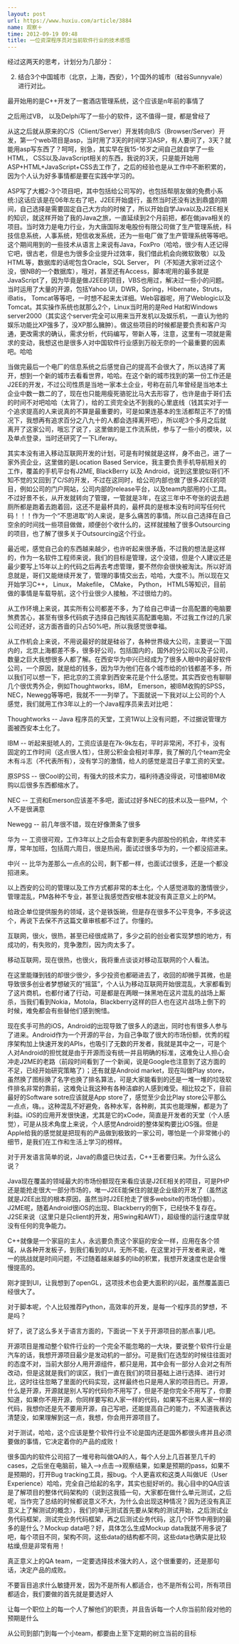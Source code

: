 ```yaml
---
layout: post
url: https://www.huxiu.com/article/3884
name: 观察＋
time: 2012-09-19 09:48
title: 一位资深程序员对当前软件行业的技术感悟
---
```

经过这两天的思考，计划分为几部分：

2. 结合3个中国城市（北京，上海，西安），1个国外的城市（硅谷Sunnyvale）进行对比。

最开始用的是C++开发了一套酒店管理系统，这个应该是n年前的事情了

之后用过VB， 以及Delphi写了一些小的软件，这不值得一提，都是曾经了

从这之后就从原来的C/S（Client/Server）开发转向B/S（Browser/Server）开发，第一个web项目是asp，当时用了3天的时间学习ASP，有人要问了，3天？就能用asp写东西了？呵呵，别急，其实早在我15-16岁之间自己就自学了一些HTML， CSS以及JavaScript相关的东西，我说的3天，只是能开始用ASP+HTML+JavaScript+CSS去工作了，之后的经验也是从工作中不断积累的，因为个人认为好多事情都是要在实践中学习的。

ASP写了大概2-3个项目吧，其中包括给公司写的，也包括帮朋友做的免费小系统:)这话应该是在06年左右了吧，J2EE开始盛行，虽然当时还没有达到鼎盛的期间，自己选择是需要固定自己大方向的时候了，所以开始自学Java以及J2EE相关的知识，就这样开始了我的Java之旅，一直延续到2个月前把，都在做java相关的项目。当时效力是电力行业，为大唐国际发电股份有限公司做了生产管理系统，科技信息系统，人事系统，短信收发系统，还为一些电厂做了生产管理系统等等吧。这个期间用到的一些技术从语言上来说有Java，FoxPro（哈哈，很少有人还记得它吧，很古老，但是也为很多企业提升过效率，我们借此机会向微软致敬）以及HTML等，数据库的话呢包含Oracle，SQL Server， PI（不知道大家听过这个没，很NB的一个数据库），哦对，甚至还有Access，脚本呢用的最多就是JavaScript了，因为毕竟是做J2EE的项目，VBS也用过，解决过一些小的问题。当时运用了大量的开源，包括Yahoo UI，DWR，Spring，Hibernate，Struts，iBatis， Tomcat等等吧，一时想不起来太详细。Web容器呢，用了Weblogic以及Tomcat。其实操作系统也就那么2个，Linux当时用的是Red Hat和Windows server2000（其实这个server完全可以用来当开发机以及娱乐机，一直认为他的娱乐功能比XP强多了，没XP那么臃肿）。做这些项目的时候都是要负责和客户沟通，更改需求的确认，需求分析，代码编写，带新人等，注意，这里有一项就是需求的变动，我想这也是很多人对中国软件行业感到万般无奈的一个最重要的因素吧。哈哈

当做完最后一个电厂的信息系统之后感觉自己的提高不会很大了，所以选择了离开，想到一个新的城市去看看世界，哈哈。在这个新的城市找到的第一份工作还是J2EE的开发，不过公司性质是当地一家本土企业，号称在前几年曾经是当地本土企业中数一数二的了，现在也只能用瘦死骆驼比马大去形容了，也许是由于哥们去的时间不对吧哈哈（太背了），给的工资完全达不到我的心里底线（钱其实对于一个追求提高的人来说真的不算是最重要的，可是如果连基本的生活都帮正不了的情况下，我想再有追求百分之八九十的人都会选择离开吧），所以呢3个多月之后就离开了这家公司，哦忘了说了，这里做的是工作流系统，参与了一些小的模块，以及单点登录，当时还研究了一下Liferay。

其实本没有进入移动互联网开发的计划，可是有时候就是这样，身不由己，进了一家外资企业，这里做的是Location Based Service，我主要负责手机导航相关的工作，覆盖的手机平台有J2ME, BlackBerry 以及 Android，说到这里貌似哥们不知不觉的又回到了C/S的开发，不过在这同时，给公司内部也做了很多J2EE的项目，例如公司的门户网站，公司内部的release平台，以及team内部用的小工具。不过好景不长，从开发就转向了管理，一管就是3年，在这三年中不夸张的说去趟厕所都是跑着去跑着回，这还不是最杯具的，最杯具的是根本没有时间写任何代码！！！作为一个“不思进取”的人来说，是多么痛苦的事情。所以自己选择在自己空余的时间找一些项目做做，顺便创个收什么的，这样就接触了很多Outsourcing的项目，也了解了很多关于Outsourcing这个行业。

最近呢，感觉自己会的东西越来越少，也许听起来很矛盾，不过我的想法是这样的，作为一名软件工程师来说，我们的目标是管理，这个没错，但是个人建议还是最少要写上15年以上的代码之后再去考虑管理，要不然你会很快被淘汰。所以好消息就是，哥们又能继续开发了，管理的事情交出去，哈哈，大度不:)。所以现在又开始学习C++， Linux， Makefile， CMake， Python， HTML5等知识，目前做的事情是车载导航，这个行业很少人接触，不过很给力的。

从工作环境上来说，其实所有公司都差不多，为了给自己申请一台高配置的电脑要煞费苦心，甚至有很多代码疯子选择自己掏钱买高配置电脑，不过我工作过的几家公司还好，这方面吝啬的只占50%吧，所以我感觉很幸福。

从工作机会上来说，不用说最好的就是硅谷了，各种世界级大公司，主要说一下国内的，北京上海都差不多，很多好公司，包括国内的，国外的分公司以及子公司，数量之巨大我想很多人都了解。在西安华为中兴已经成为了很多人眼中的最好软件公司，一个原因，就是给的钱多，因为华为他们在各个城市给的价钱都差不多，所以我们可以想一下，把北京的工资拿到西安来花是个什么感觉。其实西安也有聊聊几个很优秀外企，例如Thoughtworks，IBM， Emerson，被IBM收购的SPSS，NEC，Newegg等等吧，我就不一一列举了。下面就说一下我对以上公司的个人感觉，我们就用工作3年以上的一个Java程序员来去对比吧：

Thoughtworks -- Java 程序员的天堂，工资1W以上没有问题，不过据说管理方面被西安本土化了。

IBM -- 听起来挺唬人的，工资应该是在7k-9k左右，平时非常闲，不打卡，没有固定的工作时间（这点很人性），住房公积金会相对丰厚，我了解的几个team完全木有斗志（不代表所有），没有学习的激情，给人的感觉是混日子拿工资的天堂。

原SPSS -- 很Cool的公司，有强大的技术实力，福利待遇没得说，可惜被IBM收购以后很多东西都缩水了。

NEC -- 工资和Emerson应该差不多吧，面试过好多NEC的技术以及一些PM，个人不是很满意

Newegg -- 前几年很不错，现在好像萧条了很多

华为 -- 工资很可观，工作3年以上之后会有拿到更多内部股份的机会，年终奖丰厚，常年加班，包括周六周日，很是热闹，面试过很多华为的，一个都没招进来。

中兴 -- 比华为差那么一点点的公司，剩下都一样，也面试过很多，还是一个都没招进来。

以上西安的公司的管理以及工作方式都非常的本土化，个人感觉进取的激情很少，管理混乱，PM各种不专业，甚至让我感觉西安根本就没有真正意义上的PM。

给政企单位提供服务的领域，这个是铁饭碗，但是存在很多不公平竞争，不多说这个，再说下去保不齐这篇文章审核都不过了。你懂的。

互联网，很火，很热，甚至已经很成熟了，多少之前的创业者实现梦想的地方，有成功的，有失败的，竞争激烈，因为肉太多了。

移动互联网，现在很热，也很火，我将重点谈谈对移动互联网的个人看法。

在这里能赚到钱的却很少很少，多少投资也都砸进去了，收回的却微乎其微，也是导致很多创业者梦想破灭的“摇篮”，个人认为移动互联网开始很混乱，大家都看到了这片商机，也都付诸了行动，可是都是在两眼一抹黑地在这片混乱的战场上厮杀，当我们看到Nokia，Motola，Blackberry这样的巨人也在这片战场上倒下的时候，难免都会有些替他们感到惋惜。

现在炙手可热的iOS，Android的出现导致了很多人的退出，同时也有很多人参与了进来。Android作为一个开源的平台，为自己争取了很大的市场份额，优秀的程序架构加上快速开发的APIs，也吸引了无数的开发者，我就是其中之一，可是个人对Android的担忧就是由于开源而没有统一并且明确的标准，这难免让人担心会冲走J2ME的老路（前段时间看到了一个新闻，说是Google也注意到了这方面的不足，已经开始研究策略了）；还有就是Android market，现在叫做Play store，虽然换了图标换了名字也换了排名算法，可是大家能看到的还是一堆一堆的垃圾软件排名非常的靠前，这难免让我这种有各种洁癖的人感到难受。相比较之下，目前最好的Software sotre应该就是App store了，感觉至少会比Play store公平那么一点点，嗨。。这种混乱不好避免，各种水军，各种刷，其实也能理解，都是为了利益。iOS的应用开发很快速，尤其是它的xCode，简直是开发者的天堂（个人感觉），可是从技术角度上来说，个人感觉Android的整体架构要比iOS强。但是Apple给我的感觉就是把现有的产品做到极致的一家公司，哪怕是一个非常微小的细节，是我们在工作和生活上学习的榜样。

对于开发语言简单的说，Java的鼎盛已快过去，C++王者要归来。为什么这么说？

Java现在覆盖的领域最大的市场份额现在来看应该是J2EE相关的项目，可是PHP还是能抢走很大一部分市场的，唯一J2EE能保住的就是企业级的开发了（虽然这就是J2EE出现的根本原因，虽然当时J2EE抢走了很多website的市场份额）。J2ME呢，随着Android很iOS的出现、Blackberry的倒下，已经快不复存在。J2SE来说（这里只是只client的开发，用Swing和AWT），超级慢的运行速度早就没有任何的竞争能力。

C++就像是一个家庭的主人，永远要负责这个家庭的安全一样，应用在各个领域，从各种开发板子，到我们看到的UI，无所不能，在这里对于开发者来说，唯一的挑战就是时间问题，不过随着越来越多的lib的积累，我想开发速度也是会慢慢提高的。

刚才提到UI，让我想到了openGL，这项技术也会更大面积的兴起，虽然覆盖面已经很大了。

对于脚本呢，个人比较推荐Python，高效率的开发，是每一个程序员的梦想，不是吗？

好了，说了这么多关于语言方面的，下面说一下关于开源项目的那点事儿吧。

开源项目是推动整个软件行业的一个完全不能忽略的一大块，要说整个软件行业是汽车的话，我想开源项目最少是发动机的一部分。可是我们在选型的时候往往面对的态度不对，当前大部分人用开源组件，都只是用，其中会有一部分人会对之有所改动，但是这就是我们的误区，我们一直在我们的项目基础上进行选择、进行对比，这时往往忽略了里面的代码实现，这样最终也只是用人家的项目而已。开源，什么是开源，开源就是别人写的代码你不用写了，但是不是你完全不用写了，你要知道，如果你不用开源，你同样要写和人家一样的代码，如果写不出来人家一样的代码，我想你还是先不要用开源，自己写吧，还能提高自己的能力，不知道我表达清楚没，如果理解到这一点，我想，你会用开源项目了。

对于测试，哈哈，这个应该是整个软件行业不论是国内还是国外都很头疼并且必须要做的事情，它决定着你的产品的成败！

很多国内的软件公司招了一堆号称叫做QA的人，每个人分上几百甚至几千的cases，之后坐在电脑前，输入-->点击-->观察结果，如果是预期的pass，如果不是预期的，打开Bug tracking工具，报bug。个人更喜欢和这类人叫做UE（User Experience）哈哈，完全自己给起的名字，其实也挺好听的。我心目中的QA应该是了解项目的整体代码架构的（说到这我插一句，大家都在做什么单元测试，之后呢，当作完了总结的时候都说意义不大，为什么会出现这种情况？因为还没有真正意义上了解测试的概念），我们的单元测试首先要从架构的测试开始，之后测试业务代码框架，测试完业务代码框架，再之后测试业务代码，这几个环节中用到的最多的是什么？Mockup data吧？好，具体怎么生成Mockup data我就不用多说了吧，每个项目不同，架构不同，这些data的结构都不同，这些data也确实是比较枯燥,但是非常有用！

真正意义上的QA team，一定要选择技术强大的人，这个很重要的，还是那句话，决定产品的成败。

不要盲目追求什么敏捷开发，因为不是所有人都适合，也不是所有公司，所有项目都适合，我们要做的首先就是要选好人

让每一个职位上的每一个人了解他们的职责，并且告诉每一个人你当前阶段对他的预期是什么

从公司到部门到每一个小team，都要由上至下定期的树立当前的目标

